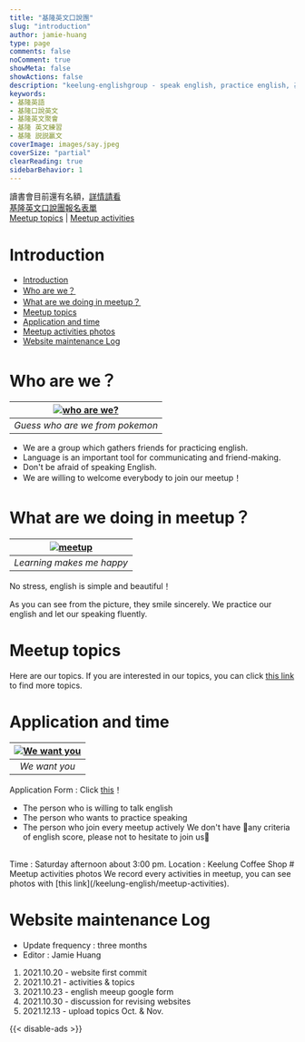 ```yaml
---
title: "基隆英文口說團"
slug: "introduction"
author: jamie-huang
type: page
comments: false
noComment: true
showMeta: false
showActions: false
description: "keelung-englishgroup - speak english, practice english, 基隆聚會, 基隆英文練習, 基隆英文聚會, 基隆英文, 基隆英語, 基隆口說英文, 基隆英語口說"
keywords:
- 基隆英語
- 基隆口說英文
- 基隆英文聚會
- 基隆 英文練習
- 基隆 説説贏文
coverImage: images/say.jpeg
coverSize: "partial"
clearReading: true
sidebarBehavior: 1
---
```

讀書會目前還有名額，[詳情請看](#application-and-time)  
[基隆英文口說團報名表單](https://www.surveycake.com/s/XR7Q8)  
[Meetup topics](/keelung-english/meetup-topics) | [Meetup activities](/keelung-english/meetup-activities)

# Introduction
- [Introduction](#introduction)
- [Who are we？](#who-are-we)
- [What are we doing in meetup？](#what-are-we-doing-in-meetup)
- [Meetup topics](#meetup-topics)
- [Application and time](#application-and-time)
- [Meetup activities photos](#meetup-activities-photos)
- [Website maintenance Log](#website-maintenance-log)

# Who are we？
| [ ![who are we? ](/images/who.jpeg) ](/images/who.jpeg) | 
|:--:|
| *Guess who are we from pokemon* |  

* We are a group which gathers friends for practicing english.  
* Language is an important tool for communicating and friend-making.  
* Don't be afraid of speaking English.  
* We are willing to welcome everybody to join our meetup！

# What are we doing in meetup？
| [ ![meetup](/images/learning.jpeg) ](/images/learning.jpeg) | 
|:--:|
| *Learning makes me happy* |  

No stress, english is simple and beautiful！  

As you can see from the picture, they smile sincerely. We practice our english and let our speaking fluently.

# Meetup topics
Here are our topics. If you are interested in our topics, you can click
[this link](/keelung-english/meetup-topics) to find more topics.

# Application and time
| [ ![We want you ](/images/wanted1.jpeg) ](/images/wanted.jpeg) | 
|:--:|
| *We want you* |  

Application Form : Click [this](https://www.surveycake.com/s/XR7Q8)！
* The person who is willing to talk english
* The person who wants to practice speaking
* The person who join every meetup actively 
We don't have any criteria of english score, please not to hesitate to join us！   
<br/>
Time : Saturday afternoon about 3:00 pm.  
Location : Keelung Coffee Shop
# Meetup activities photos
We record every activities in meetup, you can see photos with [this link](/keelung-english/meetup-activities).

# Website maintenance Log
* Update frequency : three months
* Editor : Jamie Huang  

1. 2021.10.20 - website first commit
2. 2021.10.21 - activities & topics
3. 2021.10.23 - english meeup google form
4. 2021.10.30 - discussion for revising websites
5. 2021.12.13 - upload topics Oct. & Nov.

{{< disable-ads >}}